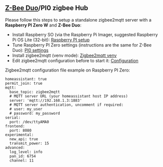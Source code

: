 ## [Z-Bee Duo](https://gio-dot.github.io/Z-Bee-Duo/)/PI0 zigbee Hub


Please follow this steps to setup a standalone zigbee2mqtt server with a **Raspberry PI Zero W** and **Z-Bee Duo**:
- Install Raspberry SO (via the Raspberry Pi Imager, suggested Raspberry Pi OS Lite (32-bit): [Raspberry PI setup](https://projects.raspberrypi.org/en/projects/raspberry-pi-setting-up/2)
- Tune Raspberry PI Zero settings (instructions are the same for Z-Bee Duo): [PI0 settings](https://www.zigbee2mqtt.io/information/connecting_cc2530.html#to-a-raspberry-pi-zero)
- Install zigbee2mqtt (venv mode): [Zigbee2mqtt venv](https://www.zigbee2mqtt.io/information/virtual_environment.html)
- Edit zigbee2mqtt configuration before to start it: [Configuration](https://www.zigbee2mqtt.io/getting_started/running_zigbee2mqtt.html#3-configuring)


Zigbee2mqtt configuration file example on Raspberry PI Zero:
```
homeassistant: true
permit_join: true
mqtt:
  base_topic: zigbee2mqtt
  # MQTT server URL (your homeassistant host IP address)
  server: 'mqtt://192.168.1.3:1883'
  # MQTT server authentication, uncomment if required:
  # user: my_user
  # password: my_password
serial:
  port: /dev/ttyAMA0
frontend:
  port: 8080
experimental:
  new_api: true
  transmit_power: 15
advanced:
  log_level: info
  pan_id: 6754
  channel: 11
  
 ```


